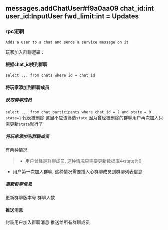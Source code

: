 ## messages.addChatUser#f9a0aa09 chat_id:int user_id:InputUser fwd_limit:int = Updates
### rpc逻辑
`Adds a user to a chat and sends a service message on it`

玩家加入群聊逻辑：
#### 根据chat_id找到群聊
`select ... from chats where id = chat_id`
#### 将玩家添加到群聊成员
##### 获取群聊成员
`select ... from chat_participants where chat_id = ? and state = 0` 
`state=1` 代表被删除 这里不应该筛选`state` 因为曾经被删除的群聊用户再次加入只需更新`state`就行了
##### 将玩家添加到群聊成员
有两种情况:
>* 用户曾经是群聊成员, 这种情况只需要更新数据库中state为0
* 用户第一次加入群聊, 这种情况需要插入心群聊成员到群聊列表信息

##### 更新群聊信息
更新群聊版本号 群聊人数

#### 推送消息
封装用户加入群聊消息 推送给所有群聊成员

